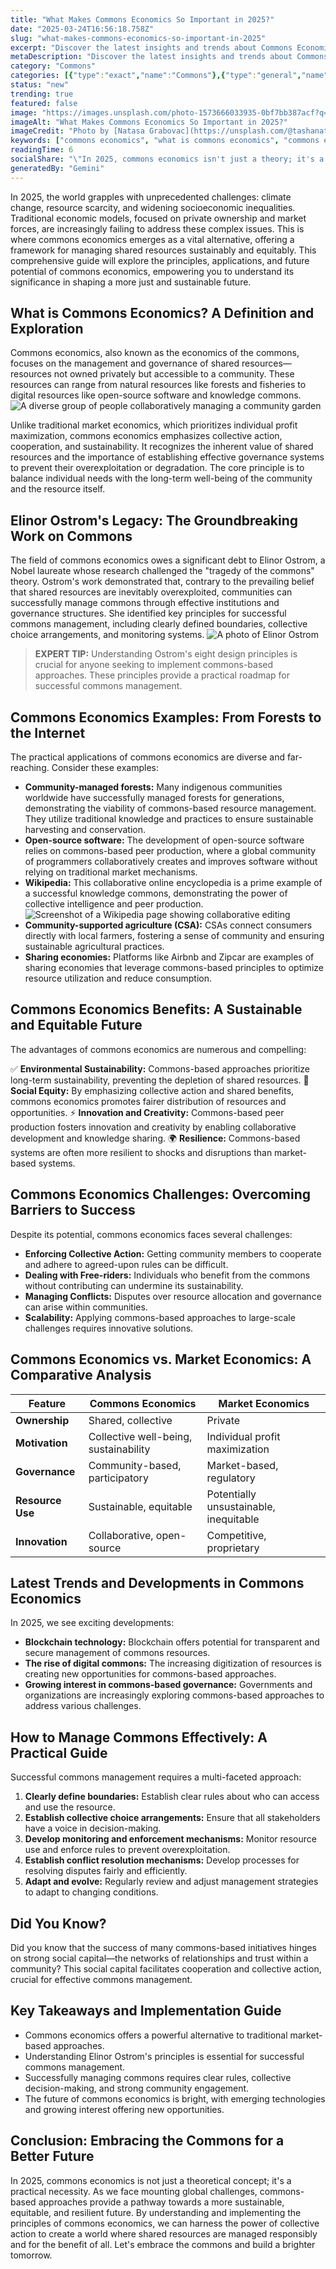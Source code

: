 ```yaml
---
title: "What Makes Commons Economics So Important in 2025?"
date: "2025-03-24T16:56:18.758Z"
slug: "what-makes-commons-economics-so-important-in-2025"
excerpt: "Discover the latest insights and trends about Commons Economics. This comprehensive guide covers everything you need to know about Commons Economics in 2025."
metaDescription: "Discover the latest insights and trends about Commons Economics. This comprehensive guide covers everything you need to know about Commons Economics in 202..."
category: "Commons"
categories: [{"type":"exact","name":"Commons"},{"type":"general","name":"Governance"},{"type":"medium","name":"Resource Management"},{"type":"specific","name":"Water Rights"},{"type":"niche","name":"Irrigation Systems"}]
status: "new"
trending: true
featured: false
image: "https://images.unsplash.com/photo-1573666033935-0bf7bb387acf?q=85&w=1200&fit=max&fm=webp&auto=compress"
imageAlt: "What Makes Commons Economics So Important in 2025?"
imageCredit: "Photo by [Natasa Grabovac](https://unsplash.com/@tashanatra) on Unsplash"
keywords: ["commons economics", "what is commons economics", "commons economics examples", "commons economics definition", "Elinor Ostrom commons", "commons economics benefits", "commons economics challenges", "how to manage commons", "commons economics vs market economics", "commons-based peer production"]
readingTime: 6
socialShare: "\"In 2025, commons economics isn't just a theory; it's a survival strategy.  The future of shared resources – and our planet – depends on understanding and implementing its principles.\""
generatedBy: "Gemini"
---
```




In 2025, the world grapples with unprecedented challenges: climate change, resource scarcity, and widening socioeconomic inequalities.  Traditional economic models, focused on private ownership and market forces, are increasingly failing to address these complex issues.  This is where commons economics emerges as a vital alternative, offering a framework for managing shared resources sustainably and equitably. This comprehensive guide will explore the principles, applications, and future potential of commons economics, empowering you to understand its significance in shaping a more just and sustainable future.

## What is Commons Economics? A Definition and Exploration

Commons economics, also known as the economics of the commons, focuses on the management and governance of shared resources—resources not owned privately but accessible to a community.  These resources can range from natural resources like forests and fisheries to digital resources like open-source software and knowledge commons. ![A diverse group of people collaboratively managing a community garden](https://images.unsplash.com/photo-1451187580459-43490279c0fa?q=85&w=1200&fit=max&fm=webp&auto=compress)

Unlike traditional market economics, which prioritizes individual profit maximization, commons economics emphasizes collective action, cooperation, and sustainability.  It recognizes the inherent value of shared resources and the importance of establishing effective governance systems to prevent their overexploitation or degradation.  The core principle is to balance individual needs with the long-term well-being of the community and the resource itself.

## Elinor Ostrom's Legacy: The Groundbreaking Work on Commons

The field of commons economics owes a significant debt to Elinor Ostrom, a Nobel laureate whose research challenged the "tragedy of the commons" theory.  Ostrom's work demonstrated that, contrary to the prevailing belief that shared resources are inevitably overexploited, communities can successfully manage commons through effective institutions and governance structures.  She identified key principles for successful commons management, including clearly defined boundaries, collective choice arrangements, and monitoring systems. ![A photo of Elinor Ostrom](https://images.unsplash.com/photo-1484417894907-623942c8ee29?q=85&w=1200&fit=max&fm=webp&auto=compress)

> **EXPERT TIP:** Understanding Ostrom's eight design principles is crucial for anyone seeking to implement commons-based approaches.  These principles provide a practical roadmap for successful commons management.

## Commons Economics Examples: From Forests to the Internet

The practical applications of commons economics are diverse and far-reaching. Consider these examples:

* **Community-managed forests:** Many indigenous communities worldwide have successfully managed forests for generations, demonstrating the viability of commons-based resource management.  They utilize traditional knowledge and practices to ensure sustainable harvesting and conservation.
* **Open-source software:** The development of open-source software relies on commons-based peer production, where a global community of programmers collaboratively creates and improves software without relying on traditional market mechanisms.
* **Wikipedia:** This collaborative online encyclopedia is a prime example of a successful knowledge commons, demonstrating the power of collective intelligence and peer production.  ![Screenshot of a Wikipedia page showing collaborative editing](https://images.unsplash.com/photo-1517976487492-5750f3195933?q=85&w=1200&fit=max&fm=webp&auto=compress)
* **Community-supported agriculture (CSA):** CSAs connect consumers directly with local farmers, fostering a sense of community and ensuring sustainable agricultural practices.
* **Sharing economies:** Platforms like Airbnb and Zipcar are examples of sharing economies that leverage commons-based principles to optimize resource utilization and reduce consumption.

## Commons Economics Benefits: A Sustainable and Equitable Future

The advantages of commons economics are numerous and compelling:

✅ **Environmental Sustainability:** Commons-based approaches prioritize long-term sustainability, preventing the depletion of shared resources.
🔑 **Social Equity:** By emphasizing collective action and shared benefits, commons economics promotes fairer distribution of resources and opportunities.
⚡ **Innovation and Creativity:** Commons-based peer production fosters innovation and creativity by enabling collaborative development and knowledge sharing.
🌍 **Resilience:** Commons-based systems are often more resilient to shocks and disruptions than market-based systems.

## Commons Economics Challenges: Overcoming Barriers to Success

Despite its potential, commons economics faces several challenges:

* **Enforcing Collective Action:** Getting community members to cooperate and adhere to agreed-upon rules can be difficult.
* **Dealing with Free-riders:** Individuals who benefit from the commons without contributing can undermine its sustainability.
* **Managing Conflicts:** Disputes over resource allocation and governance can arise within communities.
* **Scalability:** Applying commons-based approaches to large-scale challenges requires innovative solutions.

##  Commons Economics vs. Market Economics: A Comparative Analysis

| Feature          | Commons Economics                               | Market Economics                                  |
|-----------------|-------------------------------------------------|---------------------------------------------------|
| **Ownership**     | Shared, collective                               | Private                                          |
| **Motivation**    | Collective well-being, sustainability            | Individual profit maximization                     |
| **Governance**    | Community-based, participatory                    | Market-based, regulatory                         |
| **Resource Use**  | Sustainable, equitable                           | Potentially unsustainable, inequitable             |
| **Innovation**   | Collaborative, open-source                       | Competitive, proprietary                          |

## Latest Trends and Developments in Commons Economics

In 2025, we see exciting developments:

* **Blockchain technology:**  Blockchain offers potential for transparent and secure management of commons resources.
* **The rise of digital commons:** The increasing digitization of resources is creating new opportunities for commons-based approaches.
* **Growing interest in commons-based governance:** Governments and organizations are increasingly exploring commons-based approaches to address various challenges.  

## How to Manage Commons Effectively: A Practical Guide

Successful commons management requires a multi-faceted approach:

1. **Clearly define boundaries:** Establish clear rules about who can access and use the resource.
2. **Establish collective choice arrangements:** Ensure that all stakeholders have a voice in decision-making.
3. **Develop monitoring and enforcement mechanisms:** Monitor resource use and enforce rules to prevent overexploitation.
4. **Establish conflict resolution mechanisms:** Develop processes for resolving disputes fairly and efficiently.
5. **Adapt and evolve:** Regularly review and adjust management strategies to adapt to changing conditions.

##  Did You Know?

Did you know that the success of many commons-based initiatives hinges on strong social capital—the networks of relationships and trust within a community?  This social capital facilitates cooperation and collective action, crucial for effective commons management.

## Key Takeaways and Implementation Guide

* Commons economics offers a powerful alternative to traditional market-based approaches.
* Understanding Elinor Ostrom's principles is essential for successful commons management.
* Successfully managing commons requires clear rules, collective decision-making, and strong community engagement.
* The future of commons economics is bright, with emerging technologies and growing interest offering new opportunities.

## Conclusion: Embracing the Commons for a Better Future

In 2025, commons economics is not just a theoretical concept; it's a practical necessity.  As we face mounting global challenges, commons-based approaches provide a pathway towards a more sustainable, equitable, and resilient future. By understanding and implementing the principles of commons economics, we can harness the power of collective action to create a world where shared resources are managed responsibly and for the benefit of all.  Let's embrace the commons and build a brighter tomorrow.

